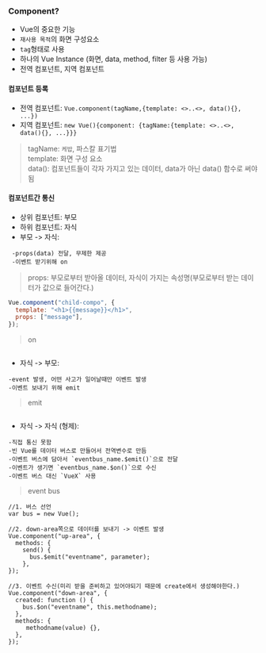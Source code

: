 ### Component?

- Vue의 중요한 기능
- `재사용 목적`의 화면 구성요소
- `tag`형태로 사용
- 하나의 Vue Instance (화면, data, method, filter 등 사용 가능)
- 전역 컴포넌트, 지역 컴포넌트

#### 컴포넌트 등록

- 전역 컴포넌트: `Vue.component(tagName,{template: <>..<>, data(){}, ...})`
- 지역 컴포넌트: `new Vue(){component: {tagName:{template: <>..<>, data(){}, ...}}}`
> tagName: `케밥`, 파스칼 표기법 <br>
> template: 화면 구성 요소 <br>
> data(): 컴포넌트들이 각자 가지고 있는 데이터, data가 아닌 data() 함수로 써야됨

#### 컴포넌트간 통신

- 상위 컴포넌트: 부모
- 하위 컴포넌트: 자식
- 부모 -> 자식: 
```
 -props(data) 전달, 무제한 제공
 -이벤트 받기위해 on
```
> props: 부모로부터 받아올 데이터, 자식이 가지는 속성명(부모로부터 받는 데이터가 값으로 들어간다.)
```javascript
Vue.component("child-compo", {
  template: "<h1>{{message}}</h1>",
  props: ["message"],
});
```
> on
```javascript

```

- 자식 -> 부모: 
```
-event 발생, 어떤 사고가 일어날때만 이벤트 발생
-이벤트 보내기 위해 emit
```
> emit
```javascript

```

- 자식 -> 자식 (형제):
```
-직접 통신 못함
-빈 Vue를 데이터 버스로 만들어서 전역변수로 만듬
-이벤트 버스에 담아서 `eventbus_name.$emit()`으로 전달
-이벤트가 생기면 `eventbus_name.$on()`으로 수신
-이벤트 버스 대신 `VueX` 사용 
```
> event bus
```
//1. 버스 선언
var bus = new Vue();

//2. down-area쪽으로 데이터를 보내기 -> 이벤트 발생
Vue.component("up-area", {
  methods: {
    send() {
      bus.$emit("eventname", parameter);
    },
});

//3. 이벤트 수신(미리 받을 준비하고 있어야되기 때문에 create에서 생성해야한다.)
Vue.component("down-area", {
  created: function () {
    bus.$on("eventname", this.methodname);
  },
  methods: {
     methodname(value) {},
  },
});
```
